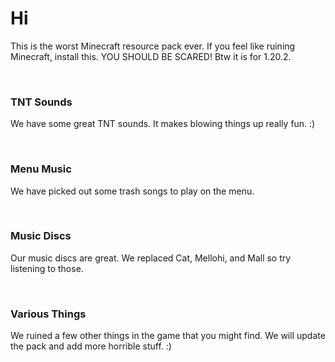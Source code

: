 <h1>Hi</h1>
<p>This is the worst Minecraft resource pack ever. If you feel like ruining Minecraft, install this. YOU SHOULD BE SCARED! Btw it is for 1.20.2.</p>
<br>
<h3>TNT Sounds</h3>
<p>We have some great TNT sounds. It makes blowing things up really fun. :)</p>
<br>
<h3>Menu Music</h3>
<p>We have picked out some trash songs to play on the menu.</p>
<br>
<h3>Music Discs</h3>
<p>Our music discs are great. We replaced Cat, Mellohi, and Mall so try listening to those.</p>
<br>
<h3>Various Things</h3>
<p>We ruined a few other things in the game that you might find. We will update the pack and add more horrible stuff. :)</p>

